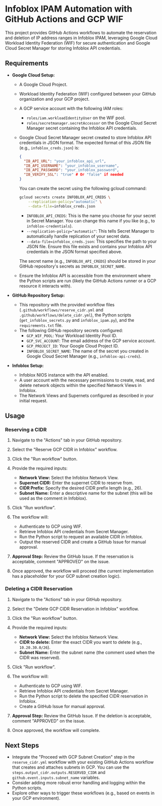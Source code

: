 # Infoblox IPAM Automation with GitHub Actions and GCP WIF

This project provides GitHub Actions workflows to automate the reservation and deletion of IP address ranges in Infoblox IPAM, leveraging Google Cloud Workload Identity Federation (WIF) for secure authentication and Google Cloud Secret Manager for storing Infoblox API credentials.

## Requirements

* **Google Cloud Setup:**

    * A Google Cloud Project.
    * Workload Identity Federation (WIF) configured between your GitHub organization and your GCP project.
    * A GCP service account with the following IAM roles:
        * `roles/iam.workloadIdentityUser` on the WIF pool.
        * `roles/secretmanager.secretAccessor` on the Google Cloud Secret Manager secret containing the Infoblox API credentials.
    * Google Cloud Secret Manager secret created to store Infoblox API credentials in JSON format. The expected format of this JSON file (e.g., `infoblox_creds.json`) is:

        ```json
        {
          "IB_API_URL": "your_infoblox_api_url",
          "IB_API_USERNAME": "your_infoblox_username",
          "IB_API_PASSWORD": "your_infoblox_password",
          "IB_VERIFY_SSL": "true" # Or "false" if needed
        }
        ```

        You can create the secret using the following gcloud command:

        ```bash
        gcloud secrets create INFOBLOX_API_CREDS \
            --replication-policy="automatic" \
            --data-file=infoblox_creds.json
        ```

        * `INFOBLOX_API_CREDS`: This is the name you choose for your secret in Secret Manager. You can change this name if you like (e.g., to `infoblox-credentials`).
        * `--replication-policy="automatic"`: This tells Secret Manager to automatically handle replication of your secret data.
        * `--data-file=infoblox_creds.json`: This specifies the path to your JSON file.  Ensure this file exists and contains your Infoblox API credentials in the JSON format specified above.

        The secret name (e.g., `INFOBLOX_API_CREDS`) should be stored in your GitHub repository's secrets as `INFOBLOX_SECRET_NAME`.

    * Ensure the Infoblox API is accessible from the environment where the Python scripts are run (likely the GitHub Actions runner or a GCP resource it interacts with).

* **GitHub Repository Setup:**

    * This repository with the provided workflow files (`.github/workflows/reserve_cidr.yml` and `.github/workflows/delete_cidr.yml`), the Python scripts (`get_infoblox_secrets.py` and `infoblox_ipam.py`), and the `requirements.txt` file.
    * The following GitHub repository secrets configured:
        * `GCP_WIF_POOL`: Your Workload Identity Pool ID.
        * `GCP_SVC_ACCOUNT`: The email address of the GCP service account.
        * `GCP_PROJECT_ID`: Your Google Cloud Project ID.
        * `INFOBLOX_SECRET_NAME`: The name of the secret you created in Google Cloud Secret Manager (e.g., `infoblox-api-creds`).

* **Infoblox Setup:**

    * Infoblox NIOS instance with the API enabled.
    * A user account with the necessary permissions to create, read, and delete network objects within the specified Network Views in Infoblox.
    * The Network Views and Supernets configured as described in your initial request.

## Usage

### Reserving a CIDR

1.  Navigate to the "Actions" tab in your GitHub repository.
2.  Select the "Reserve GCP CIDR in Infoblox" workflow.
3.  Click the "Run workflow" button.
4.  Provide the required inputs:

    * **Network View:** Select the Infoblox Network View.
    * **Supernet CIDR:** Enter the supernet CIDR to reserve from.
    * **CIDR Prefix:** Specify the desired CIDR prefix length (e.g., 26).
    * **Subnet Name:** Enter a descriptive name for the subnet (this will be used as the comment in Infoblox).
5.  Click "Run workflow".
6.  The workflow will:

    * Authenticate to GCP using WIF.
    * Retrieve Infoblox API credentials from Secret Manager.
    * Run the Python script to request an available CIDR in Infoblox.
    * Output the reserved CIDR and create a GitHub Issue for manual approval.
7.  **Approval Step:** Review the GitHub Issue. If the reservation is acceptable, comment "APPROVED" on the issue.
8.  Once approved, the workflow will proceed (the current implementation has a placeholder for your GCP subnet creation logic).

### Deleting a CIDR Reservation

1.  Navigate to the "Actions" tab in your GitHub repository.
2.  Select the "Delete GCP CIDR Reservation in Infoblox" workflow.
3.  Click the "Run workflow" button.
4.  Provide the required inputs:

    * **Network View:** Select the Infoblox Network View.
    * **CIDR to delete:** Enter the exact CIDR you want to delete (e.g., `10.20.30.0/26`).
    * **Subnet Name:** Enter the subnet name (the comment used when the CIDR was reserved).
5.  Click "Run workflow".
6.  The workflow will:

    * Authenticate to GCP using WIF.
    * Retrieve Infoblox API credentials from Secret Manager.
    * Run the Python script to delete the specified CIDR reservation in Infoblox.
    * Create a GitHub Issue for manual approval.
7.  **Approval Step:** Review the GitHub Issue. If the deletion is acceptable, comment "APPROVED" on the issue.
8.  Once approved, the workflow will complete.

## Next Steps

* Integrate the "Proceed with GCP Subnet Creation" step in the `reserve_cidr.yml` workflow with your existing GitHub Actions workflow that creates and attaches subnets in GCP. You can use the `steps.output_cidr.outputs.RESERVED_CIDR` and `github.event.inputs.subnet_name` variables.
* Consider adding more robust error handling and logging within the Python scripts.
* Explore other ways to trigger these workflows (e.g., based on events in your GCP environment).
